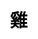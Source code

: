 ---
title: 雞
layout: dream_interpretation/kind_single
description: 解夢 - 動物 - 雞.
js: []
css: ["css/luck/dream_interpretation/dream_interpretation.css"]
---